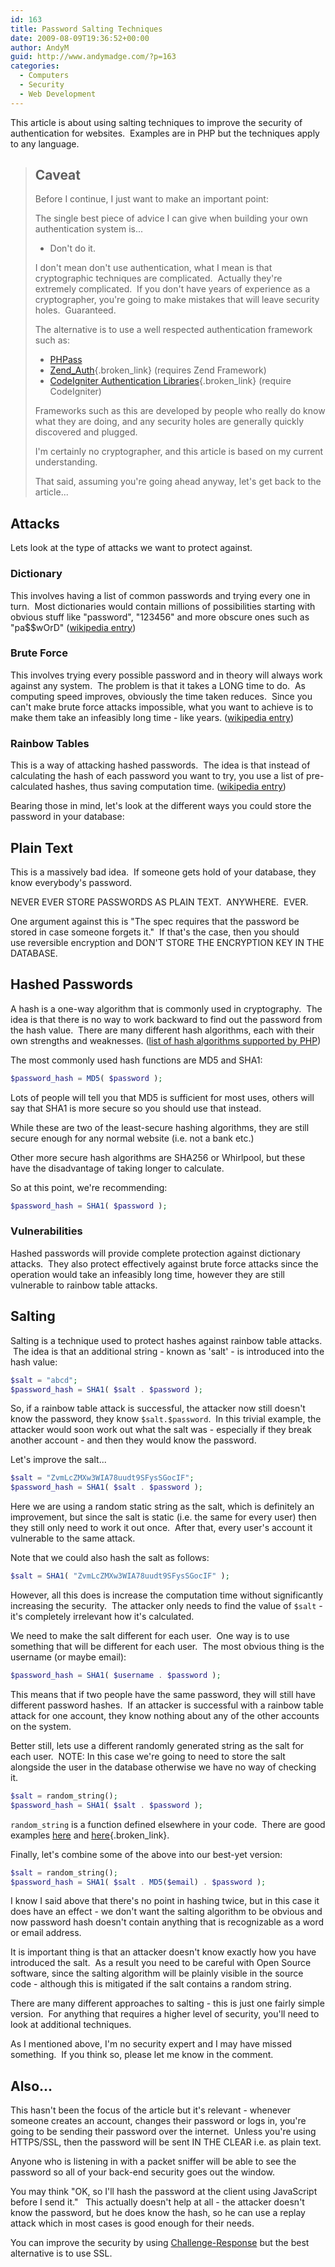 ```yaml
---
id: 163
title: Password Salting Techniques
date: 2009-08-09T19:36:52+00:00
author: AndyM
guid: http://www.andymadge.com/?p=163
categories:
  - Computers
  - Security
  - Web Development
---
```

This article is about using salting techniques to improve the security of authentication for websites.  Examples are in PHP but the techniques apply to any language.<!--more-->

> ## Caveat
> 
> Before I continue, I just want to make an important point:
> 
> The single best piece of advice I can give when building your own authentication system is...
> 
>   * Don't do it.
> 
> I don't mean don't use authentication, what I mean is that cryptographic techniques are complicated.  Actually they're extremely complicated.  If you don't have years of experience as a cryptographer, you're going to make mistakes that will leave security holes.  Guaranteed.
> 
> The alternative is to use a well respected authentication framework such as:
> 
>   * [PHPass](http://www.openwall.com/phpass/)
>   * [Zend_Auth](http://framework.zend.com/manual/en/zend.auth.html){.broken_link} (requires Zend Framework)
>   * [CodeIgniter Authentication Libraries](http://codeigniter.com/wiki/Category:Libraries::Authentication/){.broken_link} (require CodeIgniter)
> 
> [](http://www.openwall.com/phpass/)Frameworks such as this are developed by people who really do know what they are doing, and any security holes are generally quickly discovered and plugged.
> 
> I'm certainly no cryptographer, and this article is based on my current understanding.
> 
> That said, assuming you're going ahead anyway, let's get back to the article...

## Attacks

Lets look at the type of attacks we want to protect against.

### Dictionary

This involves having a list of common passwords and trying every one in turn.  Most dictionaries would contain millions of possibilities starting with obvious stuff like "password", "123456" and more obscure ones such as "pa$$wOrD" ([wikipedia entry](http://en.wikipedia.org/wiki/Dictionary_attack))

### Brute Force

This involves trying every possible password and in theory will always work against any system.  The problem is that it takes a LONG time to do.  As computing speed improves, obviously the time taken reduces.  Since you can't make brute force attacks impossible, what you want to achieve is to make them take an infeasibly long time - like years. ([wikipedia entry](http://en.wikipedia.org/wiki/Brute_force_attack))

### Rainbow Tables

This is a way of attacking hashed passwords.  The idea is that instead of calculating the hash of each password you want to try, you use a list of pre-calculated hashes, thus saving computation time. ([wikipedia entry](http://en.wikipedia.org/wiki/Rainbow_table))

Bearing those in mind, let's look at the different ways you could store the password in your database:

<h2 style="font-size: 1.5em;">
  Plain Text
</h2>

This is a massively bad idea.  If someone gets hold of your database, they know everybody's password.

NEVER EVER STORE PASSWORDS AS PLAIN TEXT.  ANYWHERE.  EVER.

One argument against this is "The spec requires that the password be stored in case someone forgets it."  If that's the case, then you should use reversible encryption and DON'T STORE THE ENCRYPTION KEY IN THE DATABASE.

## Hashed Passwords

A hash is a one-way algorithm that is commonly used in cryptography.  The idea is that there is no way to work backward to find out the password from the hash value.  There are many different hash algorithms, each with their own strengths and weaknesses. ([list of hash algorithms supported by PHP](http://uk3.php.net/manual/en/function.hash-algos.php))

The most commonly used hash functions are MD5 and SHA1:

```php
$password_hash = MD5( $password );
```

Lots of people will tell you that MD5 is sufficient for most uses, others will say that SHA1 is more secure so you should use that instead.

While these are two of the least-secure hashing algorithms, they are still secure enough for any normal website (i.e. not a bank etc.)

Other more secure hash algorithms are SHA256 or Whirlpool, but these have the disadvantage of taking longer to calculate.

So at this point, we're recommending:

```php
$password_hash = SHA1( $password );
```

### Vulnerabilities

Hashed passwords will provide complete protection against dictionary attacks.  They also protect effectively against brute force attacks since the operation would take an infeasibly long time, however they are still vulnerable to rainbow table attacks.

## Salting

Salting is a technique used to protect hashes against rainbow table attacks.  The idea is that an additional string - known as 'salt' - is introduced into the hash value:

```php
$salt = "abcd";
$password_hash = SHA1( $salt . $password );
```

So, if a rainbow table attack is successful, the attacker now still doesn't know the password, they know `$salt.$password`.  In this trivial example, the attacker would soon work out what the salt was - especially if they break another account - and then they would know the password.

Let's improve the salt...

```php
$salt = "ZvmLcZMXw3WIA78uudt9SFysSGocIF";
$password_hash = SHA1( $salt . $password );
```

Here we are using a random static string as the salt, which is definitely an improvement, but since the salt is static (i.e. the same for every user) then they still only need to work it out once.  After that, every user's account it vulnerable to the same attack.

Note that we could also hash the salt as follows:

```php
$salt = SHA1( "ZvmLcZMXw3WIA78uudt9SFysSGocIF" );
```

However, all this does is increase the computation time without significantly increasing the security.  The attacker only needs to find the value of `$salt` - it's completely irrelevant how it's calculated.

We need to make the salt different for each user.  One way is to use something that will be different for each user.  The most obvious thing is the username (or maybe email):

```php
$password_hash = SHA1( $username . $password );
```

This means that if two people have the same password, they will still have different password hashes.  If an attacker is successful with a rainbow table attack for one account, they know nothing about any of the other accounts on the system.

Better still, lets use a different randomly generated string as the salt for each user.  NOTE: In this case we're going to need to store the salt alongside the user in the database otherwise we have no way of checking it.

```php
$salt = random_string();
$password_hash = SHA1( $salt . $password );
```

`random_string` is a function defined elsewhere in your code.  There are good examples [here](http://stackoverflow.com/questions/48124/generating-pseudorandom-alpha-numeric-strings) and [here](http://911-need-code-help.blogspot.com/2009/06/generate-random-strings-using-php.html){.broken_link}.

Finally, let's combine some of the above into our best-yet version:

```php
$salt = random_string();
$password_hash = SHA1( $salt . MD5($email) . $password );
```

I know I said above that there's no point in hashing twice, but in this case it does have an effect - we don't want the salting algorithm to be obvious and now password hash doesn't contain anything that is recognizable as a word or email address.

It is important thing is that an attacker doesn't know exactly how you have introduced the salt.  As a result you need to be careful with Open Source software, since the salting algorithm will be plainly visible in the source code - although this is mitigated if the salt contains a random string.

There are many different approaches to salting - this is just one fairly simple version.  For anything that requires a higher level of security, you'll need to look at additional techniques.

As I mentioned above, I'm no security expert and I may have missed something.  If you think so, please let me know in the comment.

## Also...

This hasn't been the focus of the article but it's relevant - whenever someone creates an account, changes their password or logs in, you're going to be sending their password over the internet.  Unless you're using HTTPS/SSL, then the password will be sent IN THE CLEAR i.e. as plain text.

Anyone who is listening in with a packet sniffer will be able to see the password so all of your back-end security goes out the window.

You may think "OK, so I'll hash the password at the client using JavaScript before I send it."   This actually doesn't help at all - the attacker doesn't know the password, but he does know the hash, so he can use a replay attack which in most cases is good enough for their needs.

You can improve the security by using [Challenge-Response](http://en.wikipedia.org/wiki/Challenge_response) but the best alternative is to use SSL.